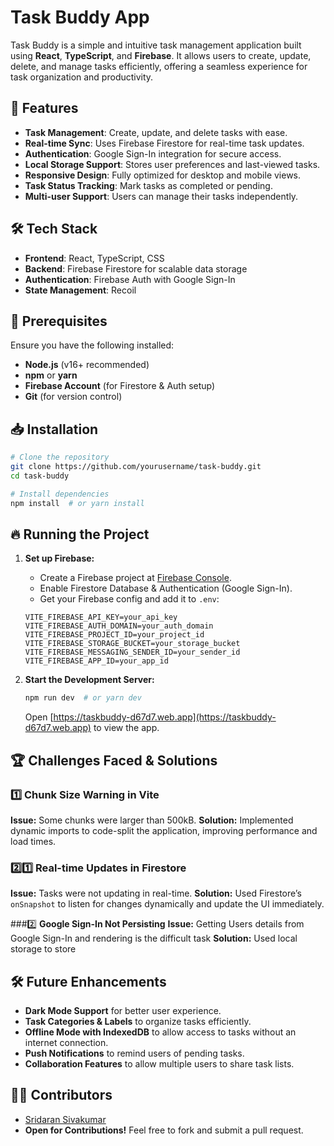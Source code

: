 # Task Buddy App

Task Buddy is a simple and intuitive task management application built using **React**, **TypeScript**, and **Firebase**. It allows users to create, update, delete, and manage tasks efficiently, offering a seamless experience for task organization and productivity.

## 🚀 Features
- **Task Management**: Create, update, and delete tasks with ease.
- **Real-time Sync**: Uses Firebase Firestore for real-time task updates.
- **Authentication**: Google Sign-In integration for secure access.
- **Local Storage Support**: Stores user preferences and last-viewed tasks.
- **Responsive Design**: Fully optimized for desktop and mobile views.
- **Task Status Tracking**: Mark tasks as completed or pending.
- **Multi-user Support**: Users can manage their tasks independently.

## 🛠 Tech Stack
- **Frontend**: React, TypeScript, CSS
- **Backend**: Firebase Firestore for scalable data storage
- **Authentication**: Firebase Auth with Google Sign-In
- **State Management**: Recoil

## 📌 Prerequisites
Ensure you have the following installed:
- **Node.js** (v16+ recommended)
- **npm** or **yarn**
- **Firebase Account** (for Firestore & Auth setup)
- **Git** (for version control)

## 📥 Installation
```sh
# Clone the repository
git clone https://github.com/yourusername/task-buddy.git
cd task-buddy

# Install dependencies
npm install  # or yarn install
```

## 🔥 Running the Project
1. **Set up Firebase:**
   - Create a Firebase project at [Firebase Console](https://console.firebase.google.com/).
   - Enable Firestore Database & Authentication (Google Sign-In).
   - Get your Firebase config and add it to `.env`:
   
   ```env
   VITE_FIREBASE_API_KEY=your_api_key
   VITE_FIREBASE_AUTH_DOMAIN=your_auth_domain
   VITE_FIREBASE_PROJECT_ID=your_project_id
   VITE_FIREBASE_STORAGE_BUCKET=your_storage_bucket
   VITE_FIREBASE_MESSAGING_SENDER_ID=your_sender_id
   VITE_FIREBASE_APP_ID=your_app_id
   ```

2. **Start the Development Server:**
   ```sh
   npm run dev  # or yarn dev
   ```
   Open [https://taskbuddy-d67d7.web.app](https://taskbuddy-d67d7.web.app) to view the app.

## 🏆 Challenges Faced & Solutions
### 1️⃣ **Chunk Size Warning in Vite**
**Issue:** Some chunks were larger than 500kB.
**Solution:** Implemented dynamic imports to code-split the application, improving performance and load times.

### 2️⃣1️⃣ **Real-time Updates in Firestore**
**Issue:** Tasks were not updating in real-time.
**Solution:** Used Firestore’s `onSnapshot` to listen for changes dynamically and update the UI immediately.

###2️⃣ **Google Sign-In Not Persisting**
**Issue:** Getting Users details from Google Sign-In and rendering is the difficult task
**Solution:** Used local storage to store

## 🛠 Future Enhancements
- **Dark Mode Support** for better user experience.
- **Task Categories & Labels** to organize tasks efficiently.
- **Offline Mode with IndexedDB** to allow access to tasks without an internet connection.
- **Push Notifications** to remind users of pending tasks.
- **Collaboration Features** to allow multiple users to share task lists.

## 👨‍💻 Contributors
- [Sridaran Sivakumar](https://github.com/SridaranSivakumar)
- **Open for Contributions!** Feel free to fork and submit a pull request.



